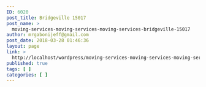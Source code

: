 ```yaml
---
ID: 6020
post_title: Bridgeville 15017
post_name: >
  moving-services-moving-services-moving-services-bridgeville-15017
author: mrgabonijeff@gmail.com
post_date: 2018-03-28 01:46:36
layout: page
link: >
  http://localhost/wordpress/moving-services-moving-services-moving-services-bridgeville-15017/
published: true
tags: [ ]
categories: [ ]
---
```

